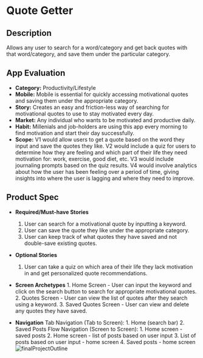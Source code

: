 Quote Getter
===

## Description
Allows any user to search for a word/category and get back quotes with that word/category, and save them under the particular category.

## App Evaluation
  - **Category:** Productivity/Lifestyle
   - **Mobile:** Mobile is essential for quickly accessing motivational quotes and saving them under the appropriate category.
   - **Story:** Creates an easy and friction-less way of searching for motivational quotes to use to stay motivated every day.
   - **Market:** Any individual who wants to be motivated and productive daily. 
   - **Habit:** Millenials and job-holders are using this app every morning to find motivation and start their day successfully.
   - **Scope:** V1 would allow users to get a quote based on the word they input and save the quotes they like. V2 would include a quiz for users to determine how they are feeling and which part of their life they need motivation for: work, exercise, good diet, etc. V3 would include journaling prompts based on the quiz results. V4 would involve analytics about how the user has been feeling over a period of time, giving insights into where the user is lagging and where they need to improve.


## Product Spec
- **Required/Must-have Stories** 
  1. User can search for a motivational quote by inputting a keyword.
  2. User can save the quote they like under the appropriate category.
  3. User can keep track of what quotes they have saved and not double-save existing quotes.

- **Optional Stories** 
  1. User can take a quiz on which area of their life they lack motivation in and get personalized quote recommendations.

- **Screen Archetypes** 
      1. Home Screen - User can input the keyword and click on the search button to search for appropriate motivational quotes.
      2. Quotes Screen - User can view the list of quotes after they search using a keyword.
      3. Saved Quotes Screen - User can view and delete any quotes they have saved.
- **Navigation**
    Tab Navigation (Tab to Screen):
        1. Home (search bar)
        2. Saved Posts
    Flow Navigation (Screen to Screen):
         1. Home screen - saved posts
         2. Home screen - list of posts based on user input
         3. List of posts based on user input - home screen
         4. Saved posts - home screen 
![finalProjectOutline](https://github.com/one-piece-finder1/FinalProject/assets/151676614/dfd60e99-5f14-4a0d-9e58-aa500337fbc9)
